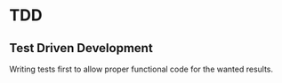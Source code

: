 TDD
===

## Test Driven Development

Writing tests first to allow proper functional code for the wanted results. 
